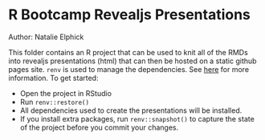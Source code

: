 # R Bootcamp Revealjs Presentations   
Author: Natalie Elphick

This folder contains an R project that can be used to knit all of the RMDs into revealjs presentations (html) that can then be hosted on a static github pages site. `renv` is used to manage the dependencies. See [here](https://rstudio.github.io/renv) for more information. To get started:

- Open the project in RStudio
- Run `renv::restore()`
- All dependencies used to create the presentations will be installed.
- If you install extra packages, run `renv::snapshot()` to capture the state of the project before you commit your changes.